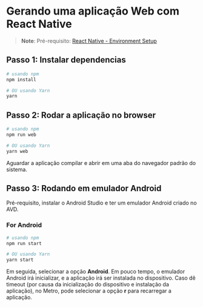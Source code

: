 # Gerando uma aplicação Web com React Native

>**Note**: Pré-requisito: [React Native - Environment Setup](https://reactnative.dev/docs/environment-setup)

## Passo 1: Instalar dependencias

```bash
# usando npm
npm install

# OU usando Yarn
yarn 
```

## Passo 2: Rodar a aplicação no browser

```bash
# usando npm
npm run web

# OU usando Yarn
yarn web
```

Aguardar a aplicação compilar e abrir em uma aba do navegador padrão do sistema.

## Passo 3: Rodando em emulador Android

Pré-requisito, instalar o Android Studio e ter um emulador Android criado no AVD.
 
### For Android

```bash
# usando npm
npm run start

# OU usando Yarn
yarn start
```

Em seguida, selecionar a opção **Android**. Em pouco tempo, o emulador Android irá inicializar, e a aplicação irá ser instalada no dispositivo. Caso dê timeout (por causa da inicialização do dispositivo e instalação da aplicação), no Metro, pode selecionar a opção **r** para recarregar a aplicação.
